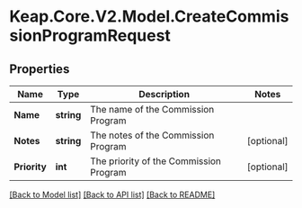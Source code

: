 # Keap.Core.V2.Model.CreateCommissionProgramRequest

## Properties

Name | Type | Description | Notes
------------ | ------------- | ------------- | -------------
**Name** | **string** | The name of the Commission Program | 
**Notes** | **string** | The notes of the Commission Program | [optional] 
**Priority** | **int** | The priority of the Commission Program | [optional] 

[[Back to Model list]](../README.md#documentation-for-models) [[Back to API list]](../README.md#documentation-for-api-endpoints) [[Back to README]](../README.md)

